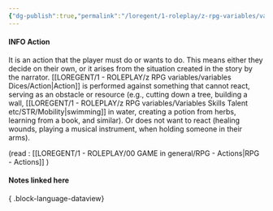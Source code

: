 ```yaml
---
{"dg-publish":true,"permalink":"/loregent/1-roleplay/z-rpg-variables/variables-dices/action/","noteIcon":""}
---
```


#### INFO Action

It is an action that the player must do or wants to do. This means either they decide on their own, or it arises from the situation created in the story by the narrator. [[LOREGENT/1 - ROLEPLAY/z RPG variables/variables Dices/Action\|Action]] is performed against something that cannot react, serving as an obstacle or resource (e.g., cutting down a tree, building a wall, [[LOREGENT/1 - ROLEPLAY/z RPG variables/Variables Skills Talent etc/STR/Mobility\|swimming]] in water, creating a potion from herbs, learning from a book, and similar). Or does not want to react (healing wounds, playing a musical instrument, when holding someone in their arms).

(read : [[LOREGENT/1 - ROLEPLAY/00 GAME in general/RPG - Actions\|RPG - Actions]] )
#### Notes linked here

{ .block-language-dataview}
